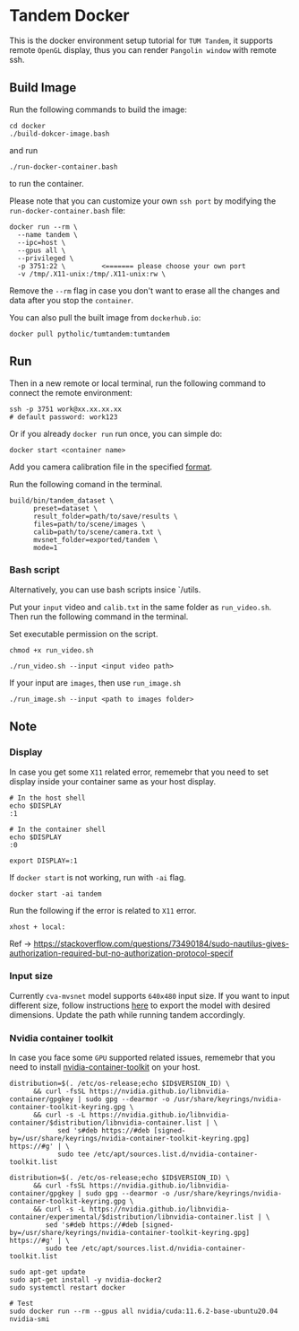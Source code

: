 # Tandem Docker

This is the docker environment setup tutorial for `TUM Tandem`, it supports remote `OpenGL` display, thus you can render `Pangolin window` with remote ssh.

## Build Image

Run the following commands to build the image:

```shell
cd docker
./build-dokcer-image.bash
```

and run

```shell
./run-docker-container.bash
```

to run the container.

Please note that you can customize your own `ssh port` by modifying the `run-docker-container.bash` file:

```shell
docker run --rm \
  --name tandem \
  --ipc=host \
  --gpus all \
  --privileged \
  -p 3751:22 \         <======= please choose your own port
  -v /tmp/.X11-unix:/tmp/.X11-unix:rw \
```

Remove the `--rm` flag in case you don't want to erase all the changes and data after you stop the `container`.

You can also pull the built image from `dockerhub.io`:

```shell
docker pull pytholic/tumtandem:tumtandem
```

## Run

Then in a new remote or local terminal, run the following command to connect the remote environment:

```shell
ssh -p 3751 work@xx.xx.xx.xx
# default password: work123
```

Or if you already `docker run` run once, you can simple do:

```shell
docker start <container name>
```

Add you camera calibration file in the specified [format](https://github.com/pytholic/tandem/blob/master/tandem/README.md).

Run the following comand in the terminal.
```shell
build/bin/tandem_dataset \
      preset=dataset \
      result_folder=path/to/save/results \
      files=path/to/scene/images \
      calib=path/to/scene/camera.txt \
      mvsnet_folder=exported/tandem \
      mode=1
```

### Bash script
Alternatively, you can use bash scripts insice `/utils.

Put your `input` video and `calib.txt` in the same folder as `run_video.sh`. Then run the following command in the terminal.

Set executable permission on the script.
```shell
chmod +x run_video.sh
```

```shell
./run_video.sh --input <input video path> 
```

If your input are `images`, then use `run_image.sh`
```shell
./run_image.sh --input <path to images folder> 
```


## Note

### Display
In case you get some `X11` related error, rememebr that you need to set display inside your container same as your host display.
```shell
# In the host shell
echo $DISPLAY
:1

# In the container shell
echo $DISPLAY
:0

export DISPLAY=:1
```

If `docker start` is not working, run with `-ai` flag.
```shell
docker start -ai tandem
```
Run the following if the error is related to `X11` error.
```shell
xhost + local:
```
Ref -> https://stackoverflow.com/questions/73490184/sudo-nautilus-gives-authorization-required-but-no-authorization-protocol-specif

### Input size
Currently `cva-mvsnet` model supports `640x480` input size. If you want to input different size, follow instructions [here](https://github.com/pytholic/tandem/tree/master/cva_mvsnet) to export the model with desired dimensions. Update the path while running tandem accordingly.

### Nvidia container toolkit
In case you face some `GPU` supported related issues, rememebr that you need to install [nvidia-container-toolkit](https://docs.nvidia.com/datacenter/cloud-native/container-toolkit/install-guide.html) on your host.

```shell
distribution=$(. /etc/os-release;echo $ID$VERSION_ID) \
      && curl -fsSL https://nvidia.github.io/libnvidia-container/gpgkey | sudo gpg --dearmor -o /usr/share/keyrings/nvidia-container-toolkit-keyring.gpg \
      && curl -s -L https://nvidia.github.io/libnvidia-container/$distribution/libnvidia-container.list | \
            sed 's#deb https://#deb [signed-by=/usr/share/keyrings/nvidia-container-toolkit-keyring.gpg] https://#g' | \
            sudo tee /etc/apt/sources.list.d/nvidia-container-toolkit.list

distribution=$(. /etc/os-release;echo $ID$VERSION_ID) \
      && curl -fsSL https://nvidia.github.io/libnvidia-container/gpgkey | sudo gpg --dearmor -o /usr/share/keyrings/nvidia-container-toolkit-keyring.gpg \
      && curl -s -L https://nvidia.github.io/libnvidia-container/experimental/$distribution/libnvidia-container.list | \
         sed 's#deb https://#deb [signed-by=/usr/share/keyrings/nvidia-container-toolkit-keyring.gpg] https://#g' | \
         sudo tee /etc/apt/sources.list.d/nvidia-container-toolkit.list

sudo apt-get update
sudo apt-get install -y nvidia-docker2
sudo systemctl restart docker

# Test
sudo docker run --rm --gpus all nvidia/cuda:11.6.2-base-ubuntu20.04 nvidia-smi
```